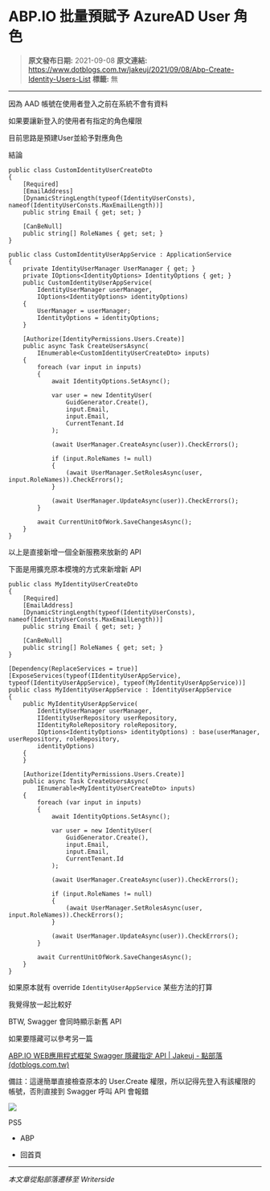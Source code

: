 # ABP.IO 批量預賦予 AzureAD User 角色

> **原文發布日期:** 2021-09-08
> **原文連結:** https://www.dotblogs.com.tw/jakeuj/2021/09/08/Abp-Create-Identity-Users-List
> **標籤:** 無

---

因為 AAD 帳號在使用者登入之前在系統不會有資料

如果要讓新登入的使用者有指定的角色權限

目前思路是預建User並給予對應角色

結論

```
public class CustomIdentityUserCreateDto
{
    [Required]
    [EmailAddress]
    [DynamicStringLength(typeof(IdentityUserConsts), nameof(IdentityUserConsts.MaxEmailLength))]
    public string Email { get; set; }

    [CanBeNull]
    public string[] RoleNames { get; set; }
}
```

```
public class CustomIdentityUserAppService : ApplicationService
{
    private IdentityUserManager UserManager { get; }
    private IOptions<IdentityOptions> IdentityOptions { get; }
    public CustomIdentityUserAppService(
        IdentityUserManager userManager,
        IOptions<IdentityOptions> identityOptions)
    {
        UserManager = userManager;
        IdentityOptions = identityOptions;
    }

    [Authorize(IdentityPermissions.Users.Create)]
    public async Task CreateUsersAsync(
        IEnumerable<CustomIdentityUserCreateDto> inputs)
    {
        foreach (var input in inputs)
        {
            await IdentityOptions.SetAsync();

            var user = new IdentityUser(
                GuidGenerator.Create(),
                input.Email,
                input.Email,
                CurrentTenant.Id
            );

            (await UserManager.CreateAsync(user)).CheckErrors();

            if (input.RoleNames != null)
            {
                (await UserManager.SetRolesAsync(user, input.RoleNames)).CheckErrors();
            }

            (await UserManager.UpdateAsync(user)).CheckErrors();
        }

        await CurrentUnitOfWork.SaveChangesAsync();
    }
}
```

以上是直接新增一個全新服務來放新的 API

下面是用擴充原本模塊的方式來新增新 API

```
public class MyIdentityUserCreateDto
{
    [Required]
    [EmailAddress]
    [DynamicStringLength(typeof(IdentityUserConsts), nameof(IdentityUserConsts.MaxEmailLength))]
    public string Email { get; set; }

    [CanBeNull]
    public string[] RoleNames { get; set; }
}
```

```
[Dependency(ReplaceServices = true)]
[ExposeServices(typeof(IIdentityUserAppService), typeof(IdentityUserAppService), typeof(MyIdentityUserAppService))]
public class MyIdentityUserAppService : IdentityUserAppService
{
    public MyIdentityUserAppService(
        IdentityUserManager userManager,
        IIdentityUserRepository userRepository,
        IIdentityRoleRepository roleRepository,
        IOptions<IdentityOptions> identityOptions) : base(userManager, userRepository, roleRepository,
        identityOptions)
    {
    }

    [Authorize(IdentityPermissions.Users.Create)]
    public async Task CreateUsersAsync(
        IEnumerable<MyIdentityUserCreateDto> inputs)
    {
        foreach (var input in inputs)
        {
            await IdentityOptions.SetAsync();

            var user = new IdentityUser(
                GuidGenerator.Create(),
                input.Email,
                input.Email,
                CurrentTenant.Id
            );

            (await UserManager.CreateAsync(user)).CheckErrors();

            if (input.RoleNames != null)
            {
                (await UserManager.SetRolesAsync(user, input.RoleNames)).CheckErrors();
            }

            (await UserManager.UpdateAsync(user)).CheckErrors();
        }

        await CurrentUnitOfWork.SaveChangesAsync();
    }
}
```

如果原本就有 override `IdentityUserAppService` 某些方法的打算

我覺得放一起比較好

BTW, Swagger 會同時顯示新舊 API

如果要隱藏可以參考另一篇

[ABP.IO WEB應用程式框架 Swagger 隱藏指定 API | Jakeuj - 點部落 (dotblogs.com.tw)](https://www.dotblogs.com.tw/jakeuj/2021/09/08/Abp-Swagger-Hide-Endpoint)

備註：這邊簡單直接檢查原本的 User.Create 權限，所以記得先登入有該權限的帳號，否則直接到 Swagger 呼叫 API 會報錯

![](https://card.psnprofiles.com/1/jakeuj.png)

PS5

* ABP

* 回首頁

---

*本文章從點部落遷移至 Writerside*
